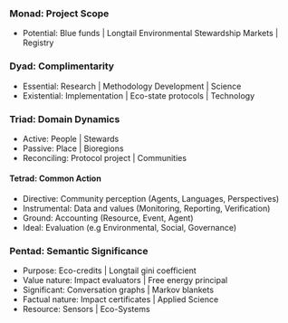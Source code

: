 ### Monad: Project Scope
- Potential: Blue funds | Longtail Environmental Stewardship Markets | Registry

### Dyad: Complimentarity
- Essential: Research | Methodology Development | Science 
- Existential: Implementation | Eco-state protocols | Technology

### Triad: Domain Dynamics
- Active: People | Stewards
- Passive: Place | Bioregions
- Reconciling: Protocol project | Communities

#### Tetrad: Common Action 
- Directive: Community perception (Agents, Languages, Perspectives)
- Instrumental: Data and values (Monitoring, Reporting, Verification)
- Ground: Accounting (Resource, Event, Agent)
- Ideal: Evaluation (e.g Environmental, Social, Governance)

### Pentad: Semantic Significance
- Purpose: Eco-credits | Longtail gini coefficient
- Value nature: Impact evaluators | Free energy principal
- Significant: Conversation graphs | Markov blankets
- Factual nature: Impact certificates | Applied Science
- Resource: Sensors | Eco-Systems


